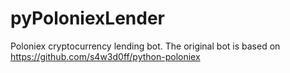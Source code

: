 # pyPoloniexLender
Poloniex cryptocurrency lending bot. The original bot is based on https://github.com/s4w3d0ff/python-poloniex
